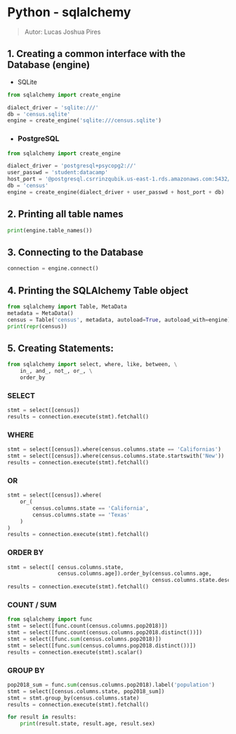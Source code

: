 # Python - sqlalchemy
> Autor: Lucas Joshua Pires

## 1. Creating a common interface with the Database (engine)

- SQLite
~~~ python
from sqlalchemy import create_engine

dialect_driver = 'sqlite:///'
db = 'census.sqlite'
engine = create_engine('sqlite:///census.sqlite')
~~~

- ### PostgreSQL
~~~ python
from sqlalchemy import create_engine

dialect_driver = 'postgresql+psycopg2://'
user_passwd = 'student:datacamp'
host_port = '@postgresql.csrrinzqubik.us-east-1.rds.amazonaws.com:5432/'
db = 'census'
engine = create_engine(dialect_driver + user_passwd + host_port + db)
~~~

## 2. Printing all table names
~~~ python
print(engine.table_names())
~~~

## 3. Connecting to the Database
~~~ python
connection = engine.connect()
~~~

## 4. Printing the SQLAlchemy Table object
~~~ python
from sqlalchemy import Table, MetaData
metadata = MetaData()
census = Table('census', metadata, autoload=True, autoload_with=engine)
print(repr(census))
~~~

## 5. Creating Statements:
~~~ python
from sqlalchemy import select, where, like, between, \
    in_, and_, not_, or_, \
    order_by
~~~

### SELECT
~~~ python
stmt = select([census])
results = connection.execute(stmt).fetchall()
~~~

### WHERE
~~~ python
stmt = select([census]).where(census.columns.state == 'Californias')
stmt = select([census]).where(census.columns.state.startswith('New'))
results = connection.execute(stmt).fetchall()
~~~

### OR
~~~ python
stmt = select([census]).where(
    or_(
        census.columns.state == 'California',
        census.columns.state == 'Texas'
    )
)
results = connection.execute(stmt).fetchall()
~~~

### ORDER BY
~~~ python
stmt = select([ census.columns.state,
                census.columns.age]).order_by(census.columns.age,
                                              census.columns.state.desc())
results = connection.execute(stmt).fetchall()
~~~

### COUNT / SUM
~~~ python
from sqlalchemy import func
stmt = select([func.count(census.columns.pop2018)])
stmt = select([func.count(census.columns.pop2018.distinct())])
stmt = select([func.sum(census.columns.pop2018)])
stmt = select([func.sum(census.columns.pop2018.distinct())])
results = connection.execute(stmt).scalar()
~~~

### GROUP BY
~~~ python
pop2018_sum = func.sum(census.columns.pop2018).label('population')
stmt = select([census.columns.state, pop2018_sum])
stmt = stmt.group_by(census.columns.state)
results = connection.execute(stmt).fetchall()

for result in results:
    print(result.state, result.age, result.sex)
~~~